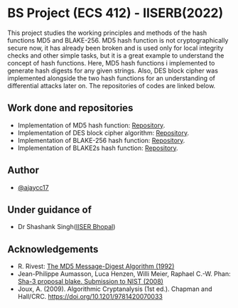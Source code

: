 # BS Project (ECS 412) - IISERB(2022)

This project studies the working principles and methods of the hash functions MD5 and BLAKE-256. MD5 hash function is not cryptographically secure now, it has already been broken and is used only for local integrity checks and other simple tasks, but it is a great example to understand the concept of hash functions. Here, MD5 hash functions i implemented to generate hash digests for any given strings. Also, DES block cipher was implemented alongside the two hash functions for an understanding of differential attacks later on. The repositories of codes are linked below.

## Work done and repositories

- Implementation of MD5 hash function: [Repository](https://github.com/ajaycc17/md5-hash-function).
- Implementation of DES block cipher algorithm: [Repository](https://github.com/ajaycc17/des-algorithm).
- Implementation of BLAKE-256 hash function: [Repository](https://github.com/ajaycc17/blake-256).
- Implementation of BLAKE2s hash function: [Repository](https://github.com/ajaycc17/blake2s).

## Author

- [@ajaycc17](https://www.github.com/ajaycc17)

## Under guidance of

- Dr Shashank Singh([IISER Bhopal](https://sites.google.com/view/shashank))

## Acknowledgements

 - R. Rivest: [The MD5 Message-Digest Algorithm (1992)](https://www.rfc-editor.org/rfc/pdfrfc/rfc1321.txt.pdf)
 - Jean-Philippe Aumasson, Luca Henzen, Willi Meier, Raphael C.-W. Phan: [Sha-3 proposal blake. Submission to NIST (2008)](https://www.aumasson.jp/blake/blake.pdf) 
 - Joux, A. (2009). Algorithmic Cryptanalysis (1st ed.). Chapman and Hall/CRC. https://doi.org/10.1201/9781420070033


